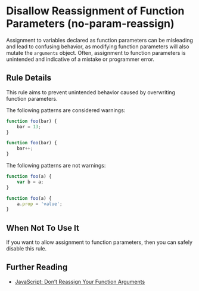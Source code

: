 # Disallow Reassignment of Function Parameters (no-param-reassign)

Assignment to variables declared as function parameters can be misleading and lead to confusing behavior, as modifying function parameters will also mutate the `arguments` object. Often, assignment to function parameters is unintended and indicative of a mistake or programmer error.

## Rule Details

This rule aims to prevent unintended behavior caused by overwriting function parameters.

The following patterns are considered warnings:

```js
function foo(bar) {
    bar = 13;
}
```

```js
function foo(bar) {
    bar++;
}
```

The following patterns are not warnings:

```js
function foo(a) {
    var b = a;
}
```

```js
function foo(a) {
    a.prop = 'value';
}
```

## When Not To Use It

If you want to allow assignment to function parameters, then you can safely disable this rule.

## Further Reading

* [JavaScript: Don’t Reassign Your Function Arguments](http://spin.atomicobject.com/2011/04/10/javascript-don-t-reassign-your-function-arguments/)
